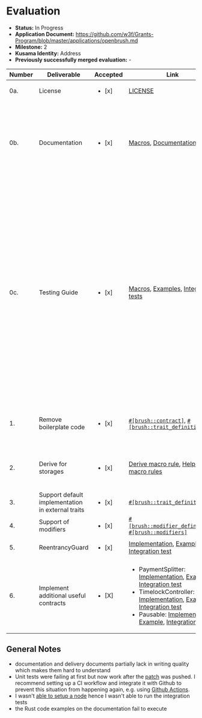 # Evaluation

- **Status:** In Progress
- **Application Document:** https://github.com/w3f/Grants-Program/blob/master/applications/openbrush.md
- **Milestone:** 2
- **Kusama Identity:** Address
- **Previously successfully merged evaluation:** -

| Number | Deliverable | Accepted | Link | Evaluation Notes |
| ------ | ----------- | -------- | ---- |----------------- |
| 0a. | License |<ul><li>[x] </li></ul>|[LICENSE](https://github.com/Supercolony-net/openbrush-contracts/blob/74524fb06a788aae011c3213561038a66ed7cac5/LICENSE)|MIT License|
| 0b.  | Documentation |<ul><li>[x] </li></ul>|[Macros](https://github.com/Supercolony-net/openbrush-contracts/blob/783406805c4ef86176d4a3500db6840c5b7f059a/utils/brush/proc_macros/lib.rs), [Documentation](https://supercolony-net.github.io/openbrush-contracts/index.html)|<ul><li>all macros have extensive documentation</li><li>new features are documentated</li><li>the Rust code examples on the documentation fail to execute</li></ul>|
| 0c. | Testing Guide |<ul><li>[x] </li></ul>|[Macros](https://github.com/Supercolony-net/openbrush-contracts/blob/783406805c4ef86176d4a3500db6840c5b7f059a/utils/brush/proc_macros/lib.rs), [Examples](https://github.com/Supercolony-net/openbrush-contracts/tree/783406805c4ef86176d4a3500db6840c5b7f059a/examples), [Integration tests](https://github.com/Supercolony-net/openbrush-contracts/tree/783406805c4ef86176d4a3500db6840c5b7f059a/tests)|<ul><li>Macros include executable code examples as part of the comments</li><li>Various examples exists, e.g. for psp22, psp721 access control, ownable psp1155 tokens, reentrency guards, pausable contracts, timelocks, payment splitters</li><li>Integration tests exist. Since I was [unable to setup a node](https://github.com/paritytech/canvas-node/issues/75) I wasn't able to run them though due to [this issue](https://github.com/paritytech/canvas-node/issues/75#issuecomment-912337823). However, semuelle confirmed that they do run on his machine.</li><li>Unit tests are all passing</li></ul>|
| 1. | Remove boilerplate code |<ul><li>[x] </li></ul>|[`#[brush::contract]`](https://github.com/Supercolony-net/openbrush-contracts/blob/783406805c4ef86176d4a3500db6840c5b7f059a/utils/brush/proc_macros/lib.rs#L15), [`#[brush::trait_definition]`](https://github.com/Supercolony-net/openbrush-contracts/blob/783406805c4ef86176d4a3500db6840c5b7f059a/utils/brush/proc_macros/lib.rs#L173)|<ul><li>Boilerplate was drastically reduced using Macros</li></ul>|
| 2. | Derive for storages	 |<ul><li>[x] </li></ul>|[Derive macro rule](https://github.com/Supercolony-net/openbrush-contracts/blob/783406805c4ef86176d4a3500db6840c5b7f059a/utils/brush_derive_macro/lib.rs#L11), [Helper macro rules](https://github.com/Supercolony-net/openbrush-contracts/blob/783406805c4ef86176d4a3500db6840c5b7f059a/utils/brush/macros.rs)|<ul><li>A [Rust Procedural Derive Macro](https://doc.rust-lang.org/reference/procedural-macros.html#derive-macros) was created for [storages](https://github.com/Supercolony-net/openbrush-contracts/blob/783406805c4ef86176d4a3500db6840c5b7f059a/utils/brush_derive_macro/lib.rs#L11)</li></ul>|
| 3. | Support default implementation in external traits |<ul><li>[x] </li></ul>|[`#[brush::trait_definition]`](https://github.com/Supercolony-net/openbrush-contracts/blob/783406805c4ef86176d4a3500db6840c5b7f059a/utils/brush/proc_macros/lib.rs#L173)|<ul><li>implemented</li></ul>|
| 4. | Support of modifiers |<ul><li>[x] </li></ul>|[`#[brush::modifier_definition]`](https://github.com/Supercolony-net/openbrush-contracts/blob/783406805c4ef86176d4a3500db6840c5b7f059a/utils/brush/proc_macros/lib.rs#L204), [`#[brush::modifiers]`](https://github.com/Supercolony-net/openbrush-contracts/blob/783406805c4ef86176d4a3500db6840c5b7f059a/utils/brush/proc_macros/lib.rs#L336)|<ul><li>implemented</li></ul>|
| 5. | ReentrancyGuard |<ul><li>[x] </li></ul>|[Implementation](https://github.com/Supercolony-net/openbrush-contracts/tree/783406805c4ef86176d4a3500db6840c5b7f059a/contracts/security/reentrancy-guard), [Example](https://github.com/Supercolony-net/openbrush-contracts/tree/783406805c4ef86176d4a3500db6840c5b7f059a/examples/reentrancy-guard), [Integration test](https://github.com/Supercolony-net/openbrush-contracts/blob/783406805c4ef86176d4a3500db6840c5b7f059a/tests/reentrancy_guard.tests.ts)|<ul><li>implemented</li></ul>|
| 6. | Implement additional useful contracts |<ul><li>[X] </li></ul>|<ul><li>PaymentSplitter: [Implementation](https://github.com/Supercolony-net/openbrush-contracts/tree/783406805c4ef86176d4a3500db6840c5b7f059a/contracts/finance/payment-splitter), [Example](https://github.com/Supercolony-net/openbrush-contracts/tree/783406805c4ef86176d4a3500db6840c5b7f059a/examples/payment-splitter), [Integration test](https://github.com/Supercolony-net/openbrush-contracts/blob/783406805c4ef86176d4a3500db6840c5b7f059a/tests/payment-splitter.tests.ts)</li><li>TimelockController: [Implementation](https://github.com/Supercolony-net/openbrush-contracts/tree/783406805c4ef86176d4a3500db6840c5b7f059a/contracts/governance/timelock-controller), [Example](https://github.com/Supercolony-net/openbrush-contracts/tree/783406805c4ef86176d4a3500db6840c5b7f059a/examples/timelock-controller), [Integration test](https://github.com/Supercolony-net/openbrush-contracts/blob/783406805c4ef86176d4a3500db6840c5b7f059a/tests/timelock-controller.tests.ts)</li><li>Pausable: [Implementation](https://github.com/Supercolony-net/openbrush-contracts/tree/783406805c4ef86176d4a3500db6840c5b7f059a/contracts/security/pausable), [Example](https://github.com/Supercolony-net/openbrush-contracts/tree/783406805c4ef86176d4a3500db6840c5b7f059a/examples/pausable), [Integration test](https://github.com/Supercolony-net/openbrush-contracts/blob/783406805c4ef86176d4a3500db6840c5b7f059a/tests/pausable.tests.ts)</li></ul>|Implemented various contracts:<ul><li>PaymentSplitter</li><li>TimelockController</li><li>Pausable</li></ul>|

## General Notes

- documentation and delivery documents partially lack in writing quality which makes them hard to understand
- Unit tests were failing at first but now work after the [patch](https://github.com/Supercolony-net/openbrush-contracts/tree/592b4c7b5129fafc227ef603bb8b96e1dab0eb68) was pushed. I recommend setting up a CI workflow and integrate it with Github to prevent this situation from happening again, e.g. using [Github Actions](https://dev.to/bampeers/rust-ci-with-github-actions-1ne9).
- I wasn't [able to setup a node](https://github.com/paritytech/canvas-node/issues/75) hence I wasn't able to run the integration tests
- the Rust code examples on the documentation fail to execute